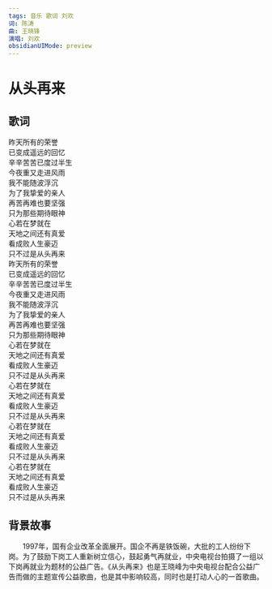 ```yaml
---
tags: 音乐 歌词 刘欢
词: 陈涛
曲: 王晓锋
演唱: 刘欢
obsidianUIMode: preview
---
```

# 从头再来

## 歌词

昨天所有的荣誉  
已变成遥远的回忆  
辛辛苦苦已度过半生  
今夜重又走进风雨  
我不能随波浮沉  
为了我挚爱的亲人  
再苦再难也要坚强  
只为那些期待眼神  
心若在梦就在  
天地之间还有真爱  
看成败人生豪迈  
只不过是从头再来  
昨天所有的荣誉  
已变成遥远的回忆  
辛辛苦苦已度过半生  
今夜重又走进风雨  
我不能随波浮沉  
为了我挚爱的亲人  
再苦再难也要坚强  
只为那些期待眼神  
心若在梦就在  
天地之间还有真爱  
看成败人生豪迈  
只不过是从头再来  
心若在梦就在  
天地之间还有真爱  
看成败人生豪迈  
只不过是从头再来  
心若在梦就在  
天地之间还有真爱  
看成败人生豪迈  
只不过是从头再来  
心若在梦就在  
天地之间还有真爱  
看成败人生豪迈  
只不过是从头再来

## 背景故事

‌‌‌　　1997年，国有企业改革全面展开。国企不再是铁饭碗，大批的工人纷纷下岗。为了鼓励下岗工人重新树立信心，鼓起勇气再就业，中央电视台拍摄了一组以下岗再就业为题材的公益广告。《从头再来》也是王晓峰为中央电视台配合公益广告而做的主题宣传公益歌曲，也是其中影响较高，同时也是打动人心的一首歌曲。